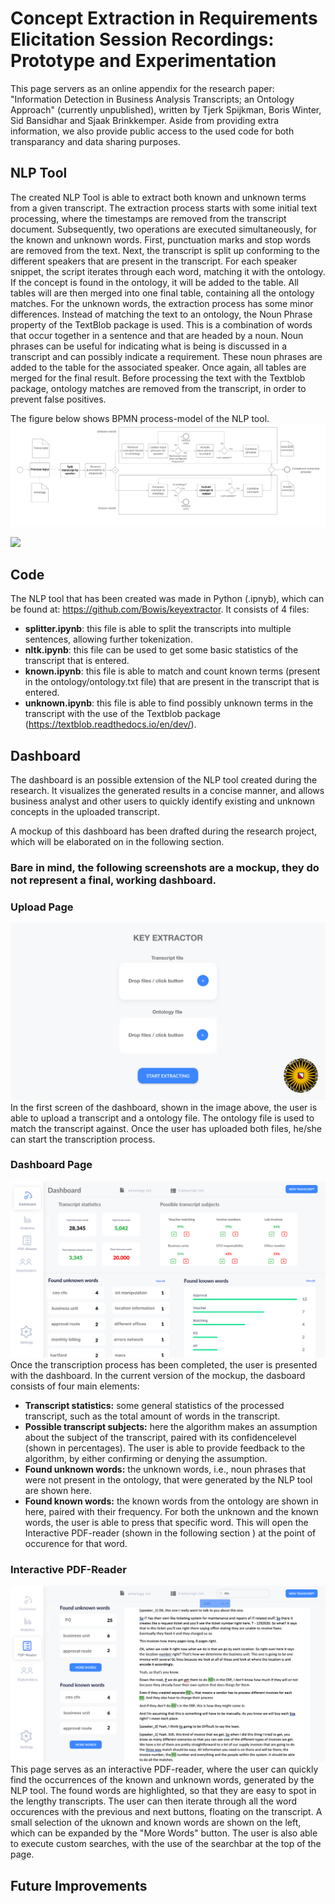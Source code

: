 # Concept Extraction in Requirements Elicitation Session Recordings: Prototype and Experimentation

This page servers as an online appendix for the research paper: "Information Detection in Business Analysis Transcripts; an Ontology Approach" (currently unpublished), written by Tjerk Spijkman, Boris Winter, Sid Bansidhar and Sjaak Brinkkemper. Aside from providing extra information, we also provide public access to the used code for both transparancy and data sharing purposes.  

## NLP Tool
The created NLP Tool is able to extract both known and unknown terms from a given transcript. 
The extraction process starts with some initial text processing, where the timestamps are removed from the transcript document. Subsequently, two operations are executed simultaneously, for the known and unknown words. First, punctuation marks and stop words are removed from the text. Next, the transcript is split up conforming to the different speakers that are present in the transcript. For each speaker snippet, the script iterates through each word, matching it with the ontology. If the concept is found in the ontology, it will be added to the table. All tables will are then merged into one final table, containing all the ontology matches. 
For the unknown words, the extraction process has some minor differences. Instead of matching the text to an ontology, the Noun Phrase property of the TextBlob package is used. This is a combination of words that occur together in a sentence and that are headed by a noun. Noun phrases can be useful for indicating what is being is discussed in a transcript and can possibly indicate a requirement. These noun phrases are added to the table for the associated speaker. Once again, all tables are merged for the final result. Before processing the text with the Textblob package, ontology matches are removed from the transcript, in order to prevent false positives.  

The figure below shows BPMN process-model of the NLP tool. 
![](images/bpmn.png)

![](images/pseudocode.png)

## Code 
The NLP tool that has been created was made in Python (.ipnyb), which can be found at: https://github.com/Bowis/keyextractor. It consists of 4 files: 
- **splitter.ipynb**: this file is able to split the transcripts into multiple sentences, allowing further tokenization. 
- **nltk.ipynb**: this file can be used to get some basic statistics of the transcript that is entered. 
- **known.ipynb**: this file is able to match and count known terms (present in the ontology/ontology.txt file) that are present in the transcript that is entered. 
- **unknown.ipynb**: this file is able to find possibly unknown terms in the transcript with the use of the Textblob package (https://textblob.readthedocs.io/en/dev/). 

## Dashboard
The dashboard is an possible extension of the NLP tool created during the research. It visualizes the generated results in a concise manner, and allows business analyst and other users to quickly identify existing and unknown concepts in the uploaded transcript. 


A mockup of this dashboard has been drafted during the research project, which will be elaborated on in the following section. 
### **Bare in mind, the following screenshots are a mockup, they do not represent a final, working dashboard.**
### Upload Page
![](images/mockup-1.png)
In the first screen of the dashboard, shown in the image above, the user is able to upload a transcript and a ontology file. The ontology file is used to match the transcript against. Once the user has uploaded both files, he/she can start the transcription process. 
### Dashboard Page 
![](images/mockup-2.png)
Once the transcription process has been completed, the user is presented with the dashboard. In the current version of the mockup, the dasboard consists of four main elements: 
* **Transcript statistics:** some general statistics of the processed transcript, such as the total amount of words in the transcript. 
* **Possible transcript subjects:** here the algorithm makes an assumption about the subject of the transcript, paired with its confidencelevel (shown in percentages). The user is able to provide feedback to the algorithm, by either confirming or denying the assumption. 
* **Found unknown words:** the unknown words, i.e., noun phrases that were not present in the ontology, that were generated by the NLP tool are shown here. 
* **Found known words:** the known words from the ontology are shown in here, paired with their frequency. 
For both the unknown and the known words, the user is able to press that specific word. This will open the Interactive PDF-reader (shown in the following section ) at the point of occurence for that word. 
### Interactive PDF-Reader 
![](images/PDF-reader.png)
This page serves as an interactive PDF-reader, where the user can quickly find the occurrences of the known and unknown words, generated by the NLP tool. The found words are highlighted, so that they are easy to spot in the lengthy transcripts. The user can then iterate through all the word occurences with the previous and next buttons, floating on the transcript. A small selection of the uknown and known words are shown on the left, which can be expanded by the "More Words" button. The user is also able to execute custom searches, with the use of the searchbar at the top of the page. 
## Future Improvements
